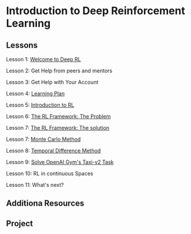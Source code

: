 # Introduction to Deep Reinforcement Learning

## Lessons
Lesson 1: [Welcome to Deep RL](Welcome)

Lesson 2: Get Help from peers and mentors

Lesson 3: Get Help with Your Account

Lesson 4: [Learning Plan](Learning_plan)

Lesson 5: [Introduction to RL](Intro)

Lesson 6: [The RL Framework: The Problem](RL_Problem)

Lesson 7: [The RL Framework: The solution](RL_Solution)

Lesson 7: [Monte Carlo Method](MC)

Lesson 8: [Temporal Difference Method](TD)

Lesson 9: [Solve  OpenAI Gym's Taxi-v2 Task](Taxi)

Lesson 10: RL in continuous Spaces

Lesson 11: What's next?


 

## Additiona Resources


## Project

